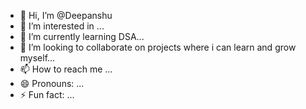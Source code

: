 - 👋 Hi, I’m @Deepanshu
- 👀 I’m interested in ...
- 🌱 I’m currently learning DSA...
- 💞️ I’m looking to collaborate on projects where i can learn and grow myself...
- 📫 How to reach me ...
- 😄 Pronouns: ...
- ⚡ Fun fact: ...

<!---
DeeePG/DeeePG is a ✨ special ✨ repository because its `README.md` (this file) appears on your GitHub profile.
You can click the Preview link to take a look at your changes.
--->
